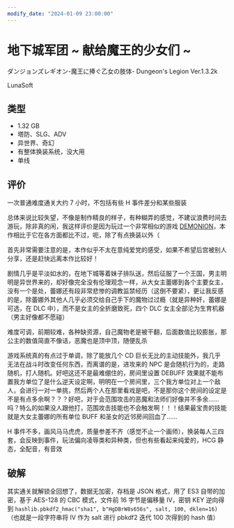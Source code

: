 ```yaml
---
modify_date: "2024-01-09 23:00:00"
---
```


# 地下城军团 ~ 献给魔王的少女们 ~

ダンジョンズレギオン-魔王に捧ぐ乙女の肢体- Dungeon's Legion Ver.1.3.2k

LunaSoft

## 类型

- 1.32 GB
- 塔防、SLG、ADV
- 异世界、奇幻
- 有整体换装系统，没大用
- 单线

## 评价

一次普通难度通关大约 7 小时，不包括有些 H 事件差分和某些服装

总体来说比较失望，不像是制作精良的样子，有种糊弄的感觉，不建议浪费时间去游玩，除非真的闲，我这样评价是因为玩过一个非常相似的游戏 [DEMONION](DEMONION.md)，本作相比于它在各方面都比不过，呃，除了有点换装以外（

首先非常需要注意的是，本作似乎不太在意纯爱党的感受，如果不希望后宫被别人分享，还是赶快远离本作比较好！

剧情几乎是平淡如水的，在地下城等着妹子排队送，然后征服了一个王国，男主明明是异世界来的，却好像完全没有伦理观念一样，从大女主蕾娜到各个主要女主，没有一个是处，蕾娜还有段非常悲惨的调教监禁经历（这倒不要紧），更让我反感的是，除蕾娜外其他人几乎必须交给自己手下的魔物过过瘾（就是异种奸，蕾娜是可选，在 DLC 中），而不是女主的全折磨致死，四个 DLC 女主全部沦为生育机器（男主好像都不愿碰）

难度可调，前期较难，各种缺资源，自己魔物老是被干翻，后面数值比较膨胀，那公主的数值简直不像话，恶魔也是顶中顶，随便乱杀

游戏系统真的有点过于单调，除了能放几个 CD 巨长无比的主动技能外，我几乎无法在战斗时改变任何东西，而离谱的是，进攻来的 NPC 是会随机行为的，走路随机，打人随机。好吧这还不是最难绷住的，房间里设置 DEBUFF 效果就不能布置我方单位了是什么逆天设定啊，明明在一个房间里，三个我方单位对上一个敌人，会进行一对一单挑，然后两个人在那里看戏是吧，不是那你这个房间的设定是不是有点多余啊？？？好吧，对于会范围攻击的恶魔和法师们好像并不多余……吗？特么的如果没人跟他打，范围攻击技能也不会触发啊！！！结果最宝贵的技能就是大女主蕾娜的所有单位 BUFF 和圣女的近邻房间回血了……

H 事件不多，画风马马虎虎，质量参差不齐（感觉不止一个画师），换装每人三四套，会反映到事件，玩法偏向凌辱类和异种类，但也有些看起来纯爱的，HCG 静态，全配音，有音效

## 破解

其实通关就解锁全回想了，数据无加密，存档是 JSON 格式，用了 ES3 自带的加密，基于 AES-128 的 CBC 模式，文件前 16 字节是偏移量 IV，密钥 KEY 逆向得到 `hashlib.pbkdf2_hmac("sha1", b"HgDBrW8s656s", salt, 100, dklen=16)`（也就是一段字符串将 IV 作为 salt 进行 pbkdf2 迭代 100 次得到的 hash 值）
